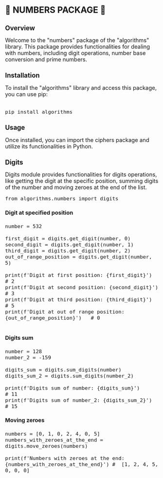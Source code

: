 # 🔢 NUMBERS PACKAGE 🔢 
## Overview
<font size="+1">
Welcome to the "numbers" package of the "algorithms" library. This package
provides functionalities for dealing with numbers, including digit operations,
number base conversion and prime numbers. 
</font>

## Installation
<font size="+1">
To install the "algorithms" library and access this package, you can use pip:<br>
<br>
  
```
pip install algorithms
```

</font>

## Usage
<font size="+1">
Once installed, you can import the ciphers package and utilize its functionalities in Python. 
</font>

## Digits
<font size="+1">
Digits module provides functionalities for digits operations, like
getting the digit at the specific position, summing digits of the number
and moving zeroes at the end of the list.
<br>
  
```
from algorithms.numbers import digits
```
#### Digit at specified position
```
number = 532

first_digit = digits.get_digit(number, 0)               
second_digit = digits.get_digit(number, 1)              
third_digit = digits.get_digit(number, 2)               
out_of_range_position = digits.get_digit(number, 5)     

print(f'Digit at first position: {first_digit}')                    # 2
print(f'Digit at second position: {second_digit}')                  # 3
print(f'Digit at third position: {third_digit}')                    # 5
print(f'Digit at out of range position: {out_of_range_position}')   # 0


```
#### Digits sum
```
number = 128
number_2 = -159

digits_sum = digits.sum_digits(number)     
digits_sum_2 = digits.sum_digits(number_2) 

print(f'Digits sum of number: {digits_sum}')      # 11
print(f'Digits sum of number_2: {digits_sum_2}')  # 15
```
#### Moving zeroes
```
numbers = [0, 1, 0, 2, 4, 0, 5]
numbers_with_zeroes_at_the_end = digits.move_zeroes(numbers) 

print(f'Numbers with zeroes at the end: {numbers_with_zeroes_at_the_end}') #  [1, 2, 4, 5, 0, 0, 0] 

```  
</font>
